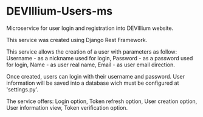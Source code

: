 # DEVIllium-Users-ms
Microservice for user login and registration into DEVIllium website.

This service was created using Django Rest Framework.

This service allows the creation of a user with parameters as follow:
Username - as a nickname used for login,
Password - as a password used for login,
Name - as user real name,
Email - as user email direction.

Once created, users can login with their username and password. User information will be saved into a database wich must be configured at 'settings.py'.

The service offers:
Login option,
Token refresh option,
User creation option,
User information view,
Token verification option.
